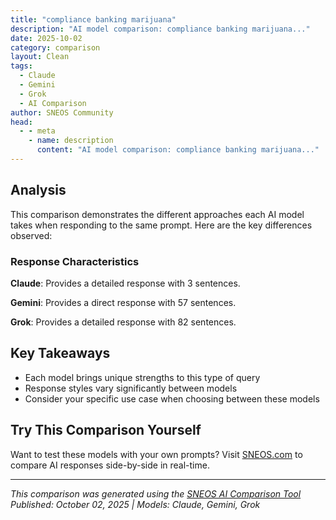 ```yaml
---
title: "compliance banking marijuana"
description: "AI model comparison: compliance banking marijuana..."
date: 2025-10-02
category: comparison
layout: Clean
tags:
  - Claude
  - Gemini
  - Grok
  - AI Comparison
author: SNEOS Community
head:
  - - meta
    - name: description
      content: "AI model comparison: compliance banking marijuana..."
---
```


<ChatComparison
  title="compliance banking marijuana"
  prompt="compliance banking marijuana"
  :responses='{
    "Claude": "Banking compliance for marijuana businesses is complex due to the conflict between state and federal laws. Here are the key considerations:\n\n## Federal vs. State Law Conflict\n- **Federal level**: Marijuana remains federally illegal under the Controlled Substances Act\n- **State level**: Many states have legalized medical and/or recreational marijuana\n- Banks are federally regulated, creating compliance challenges\n\n## Current Banking Guidelines\n\n### FinCEN Guidance (2014)\n- Provides framework for banks serving state-legal marijuana businesses\n- Requires enhanced due diligence and monitoring\n- Mandates specific reporting requirements (SARs - Suspicious Activity Reports)\n\n### SAFE Banking Act\n- Proposed federal legislation to protect banks serving compliant marijuana businesses\n- Has passed the House multiple times but not yet enacted into law\n\n## Compliance Requirements\n\n**Enhanced Due Diligence:**\n- Verify state licensing and compliance\n- Ongoing monitoring of business operations\n- Documentation of compliance efforts\n\n**Reporting Obligations:**\n- File SARs for all marijuana-related activities\n- Three categories: compliant, non-compliant, or criminal activity\n\n**Risk Assessment:**\n- Evaluate state regulatory framework\n- Assess customer compliance history\n- Monitor for federal enforcement priorities\n\n## Current Challenges\n- Limited banking options for marijuana businesses\n- High compliance costs\n- Regulatory uncertainty\n- Cash-heavy operations creating security risks\n\nWould you like me to elaborate on any specific aspect of marijuana banking compliance?",
    "Gemini": "Marijuana banking compliance is a complex and rapidly evolving field. Here\u0027s a breakdown of the key issues:\n\n**The Core Problem: Federal vs. State Laws**\n\n*   **Federal Illegality:** Under U.S. federal law, marijuana remains a Schedule I controlled substance, making its sale, distribution, and possession illegal. This puts banks in a difficult position because they are heavily regulated by federal agencies.\n*   **State Legalization:** Many states have legalized marijuana for medical or recreational use, creating a legal industry within those states.\n*   **Conflict:** This conflict creates a major compliance challenge for banks.  Accepting money from marijuana businesses could be considered money laundering or aiding and abetting a federal crime, potentially leading to severe penalties.\n\n**Key Compliance Challenges for Banks Serving Marijuana Businesses**\n\n1.  **Due Diligence:** Banks must conduct extensive due diligence on marijuana-related businesses (MRBs) to ensure they are operating legally under state law and not engaging in activities that violate federal law. This includes:\n    *   Verifying state licenses and compliance with state regulations.\n    *   Monitoring the MRB\u0027s operations to ensure they are not selling to minors, diverting product across state lines, or engaging in criminal activity.\n    *   Understanding the MRB\u0027s entire supply chain.\n    *   Regularly updating due diligence information.\n\n2.  **Suspicious Activity Reporting (SARs):** Banks are required to file SARs with the Financial Crimes Enforcement Network (FinCEN) when they suspect illegal activity. FinCEN has issued guidance on how banks should file SARs related to MRBs. The guidance outlines three categories:\n    *   **Marijuana Limited:** Filed when the bank believes the MRB is operating in compliance with state law.\n    *   **Marijuana Priority:** Filed when the bank suspects the MRB is involved in activity that raises red flags or violates federal law.\n    *   **Marijuana Termination:** Filed when the bank decides to terminate its relationship with the MRB.\n\n3.  **Anti-Money Laundering (AML) Compliance:**  Banks must have robust AML programs to detect and prevent money laundering. This includes:\n    *   Customer identification programs (CIP).\n    *   Transaction monitoring systems.\n    *   Employee training.\n    *   Independent testing of the AML program.\n\n4.  **Cash Management:** Because marijuana businesses often face difficulty accessing banking services, they tend to operate largely in cash. This creates security risks and makes it harder for banks to track transactions. Banks that serve MRBs need to develop secure cash management solutions.\n\n5.  **Regulatory Scrutiny:** Banks that serve MRBs can expect increased scrutiny from federal and state regulators.\n\n6.  **Evolving Regulations:** The legal landscape surrounding marijuana is constantly changing. Banks must stay up-to-date on the latest regulations and guidance.\n\n**FinCEN Guidance**\n\n*   FinCEN (Financial Crimes Enforcement Network) issued guidance in 2014 (FIN-2014-G001) to provide clarity for banks considering serving MRBs. This guidance is crucial for understanding the regulatory expectations. It outlined the SAR filing categories and emphasized the need for enhanced due diligence.\n\n**Potential Consequences of Non-Compliance**\n\n*   **Fines and Penalties:** Banks can face significant fines for violating AML laws or other regulations.\n*   **Reputational Damage:** Serving MRBs can be seen as risky, and non-compliance can damage a bank\u0027s reputation.\n*   **Loss of Charter:** In extreme cases, banks can lose their charter and be forced to shut down.\n*   **Criminal Charges:** Bank employees could face criminal charges for aiding and abetting illegal activity.\n\n**Current Status and Future Outlook**\n\n*   **Limited Banking Access:** Despite state legalization, many marijuana businesses still struggle to find banks willing to work with them.\n*   **SAFE Banking Act:** The Secure and Fair Enforcement (SAFE) Banking Act is a proposed bill in the U.S. Congress that would protect banks that provide services to legitimate cannabis businesses from federal penalties.  It has passed the House multiple times but has faced challenges in the Senate.  Its passage would significantly improve banking access for MRBs and reduce compliance risks for banks.\n*   **State-Level Solutions:** Some states are exploring state-chartered banks or credit unions specifically designed to serve the cannabis industry.\n*   **Continued Evolution:**  The future of marijuana banking compliance will depend on federal legislation, regulatory changes, and the evolving legal landscape of cannabis.\n\n**In summary, compliance for banking marijuana businesses is difficult, costly, and requires substantial expertise. Banks must carefully weigh the risks and benefits before deciding to serve this industry.** They need robust compliance programs, enhanced due diligence, and a thorough understanding of the regulatory environment. Even with these measures, the risks remain significant due to the conflict between state and federal law.\n\n**Disclaimer:** This information is for general educational purposes only and does not constitute legal or financial advice. Consult with qualified professionals for specific guidance on marijuana banking compliance.\n",
    "Grok": "The topic of compliance in banking with respect to marijuana-related businesses (MRBs) is complex and heavily influenced by the legal and regulatory landscape, which varies by country and, in the United States, by state. Below, I\u2019ll outline the key considerations for banking and compliance in relation to marijuana businesses, focusing primarily on the U.S. context since it\u2019s one of the most challenging and frequently discussed environments.\n\n---\n\n### **Background: Legal Conflict in the U.S.**\n- **Federal Law**: Marijuana remains a Schedule I controlled substance under the U.S. Controlled Substances Act (CSA), meaning it is federally illegal to manufacture, distribute, or possess marijuana.\n- **State Laws**: As of 2023, many states (e.g., Colorado, California, Oregon) have legalized marijuana for medical and/or recreational use. However, this does not override federal law, creating a conflict.\n- **Banking Challenges**: Due to federal illegality, many banks and financial institutions are hesitant to provide services to MRBs out of fear of violating federal laws, such as the Bank Secrecy Act (BSA) or anti-money laundering (AML) regulations.\n\n---\n\n### **Key Compliance Issues for Banks Serving Marijuana Businesses**\nBanks that choose to serve MRBs must navigate a complex web of regulations and risks. Here are the main considerations:\n\n1. **Bank Secrecy Act (BSA) and Anti-Money Laundering (AML) Compliance**:\n   - Banks are required to file Suspicious Activity Reports (SARs) for transactions that may involve illegal activity, including marijuana-related transactions.\n   - The Financial Crimes Enforcement Network (FinCEN), a bureau of the U.S. Department of the Treasury, issued guidance in 2014 (known as the \u0022FinCEN Guidance\u0022) to help banks manage risks when working with MRBs. This guidance outlines due diligence and reporting requirements:\n     - **Marijuana Limited SARs**: For MRBs that are compliant with state laws and do not raise red flags, banks file these SARs to report transactions without indicating suspicion of illegal activity.\n     - **Marijuana Priority SARs**: If there are indications of fraud, diversion of funds, or other suspicious activities, banks must file a priority SAR.\n     - **Marijuana Termination SARs**: If a bank decides to terminate a relationship with an MRB due to compliance concerns, it must file a termination SAR.\n   - Banks must implement robust AML programs, including Know Your Customer (KYC) protocols, to monitor MRB accounts and ensure they are not facilitating illegal activities.\n\n2. **Risk Management**:\n   - **Legal Risk**: Providing banking services to MRBs could expose banks to federal penalties, including fines or loss of their charter, even if the MRB is state-legal.\n   - **Reputational Risk**: Some banks avoid MRBs due to the stigma associated with the industry or concerns about alienating other customers.\n   - **Operational Risk**: The additional compliance burden (e.g., filing SARs, enhanced due diligence) increases costs and resource allocation for banks.\n\n3. **FinCEN Guidance and Due Diligence**:\n   - Under the 2014 FinCEN Guidance, banks must conduct thorough due diligence on MRBs to ensure they comply with state laws and do not pose a risk of money laundering or other crimes.\n   - Key due diligence steps include:\n     - Verifying that the MRB is licensed and compliant with state regulations.\n     - Reviewing the MRB\u2019s business operations and supply chain.\n     - Monitoring transactions for red flags, such as cash-heavy transactions or discrepancies in reported revenue.\n   - Banks must also assess whether the MRB aligns with the \u0022Cole Memorandum\u0022 priorities (a 2013 Department of Justice memo, since rescinded, but still referenced in FinCEN guidance), which focus on preventing distribution to minors, diversion to illegal markets, and other public safety concerns.\n\n4. **Limited Federal Protections**:\n   - There is no federal safe harbor for banks serving MRBs. Even with FinCEN guidance, banks operate in a legally gray area.\n   - Legislative proposals like the SAFE Banking Act (Secure and Fair Enforcement Banking Act) have been introduced in Congress to provide protections for financial institutions serving state-legal MRBs. If passed, this act would prevent federal banking regulators from penalizing banks for working with MRBs and allow access to federal payment systems. However, as of 2023, it has not been enacted into law.\n\n---\n\n### **Challenges for Marijuana Businesses in Accessing Banking Services**\nDue to the risks outlined above, many banks refuse to serve MRBs, creating significant challenges for these businesses:\n- **Cash-Only Operations**: Without access to banking services, many MRBs operate on a cash-only basis, which increases the risk of theft, fraud, and money laundering.\n- **Limited Financial Services**: Even when banks do provide services, they may limit offerings (e.g., no loans or credit lines) or charge high fees to offset compliance costs.\n- **Alternative Banking Solutions**: Some MRBs turn to credit unions, fintech companies, or state-chartered banks, which may be more willing to take on the risk, but these options are not universally available.\n\n---\n\n### **State-Level Efforts to Support Banking for MRBs**\nSome states have taken steps to address the banking challenges faced by MRBs:\n- **Public Banking Initiatives**: States like California and New York have explored or established public banks or special-purpose financial institutions to serve MRBs.\n- **State Guidance**: Certain states provide guidelines or assurances to financial institutions to encourage banking services for MRBs, though these do not eliminate federal risks.\n\n---\n\n### **International Perspective**\nOutside the U.S., the banking landscape for marijuana businesses depends on national laws:\n- **Canada**: Marijuana is federally legal for recreational and medical use (since 2018), so banks can serve cannabis businesses without the federal-state conflict seen in the U.S. However, AML and KYC compliance remains critical.\n- **Europe**: In countries like the Netherlands, where marijuana is tolerated or partially legalized, banking services are generally available but still subject to strict AML regulations.\n- **Developing Markets**: In regions where marijuana remains illegal, banks typically avoid serving MRBs to comply with local laws.\n\n---\n\n### **Best Practices for Banks Considering MRB Clients**\nFor banks willing to take on the risk of serving MRBs, the following best practices can help ensure compliance:\n1. Develop a comprehensive MRB policy outlining risk tolerance and due diligence procedures.\n2. Train staff on FinCEN guidance and state-specific marijuana laws.\n3. Implement enhanced monitoring systems for MRB accounts to detect suspicious activity.\n4. Maintain detailed records of due diligence and SAR filings to demonstrate compliance in case of regulatory scrutiny.\n5. Partner with legal and compliance experts to navigate the evolving regulatory landscape.\n\n---\n\n### **Future Outlook**\nThe future of banking for marijuana businesses depends on legislative and regulatory developments:\n- **Federal Legalization**: If marijuana is descheduled or rescheduled at the federal level in the U.S., banks would likely face fewer barriers to serving MRBs.\n- **SAFE Banking Act**: Passage of this legislation could significantly increase access to financial services for MRBs by protecting banks from federal penalties.\n- **State-Level Innovations**: Continued efforts by states to create banking solutions (e.g., public banks) may provide interim relief for MRBs.\n\n---\n\n### **Conclusion**\nCompliance in banking for marijuana-related businesses is a high-risk, high-effort endeavor due to the conflict between federal and state laws in the U.S. and the stringent regulatory requirements for financial institutions. Banks must weigh the potential benefits against legal, reputational, and operational risks while adhering to BSA/AML regulations and FinCEN guidance. For MRBs, the lack of reliable banking access remains a significant hurdle, often forcing cash-only operations. Legislative changes, such as the SAFE Banking Act or federal legalization, could resolve many of these issues, but until then, the industry remains in a state of uncertainty.\n\nIf you have a specific angle or jurisdiction in mind (e.g., a particular state or country), let me know, and I can dive deeper!"
  }'
  published-date="08:46"
/>

## Analysis

This comparison demonstrates the different approaches each AI model takes when responding to the same prompt. Here are the key differences observed:

### Response Characteristics

**Claude**: Provides a detailed response with 3 sentences. 

**Gemini**: Provides a direct response with 57 sentences. 

**Grok**: Provides a detailed response with 82 sentences. 

## Key Takeaways

- Each model brings unique strengths to this type of query
- Response styles vary significantly between models
- Consider your specific use case when choosing between these models

## Try This Comparison Yourself

Want to test these models with your own prompts? Visit [SNEOS.com](https://sneos.com) to compare AI responses side-by-side in real-time.

---

*This comparison was generated using the [SNEOS AI Comparison Tool](https://sneos.com)*
*Published: October 02, 2025 | Models: Claude, Gemini, Grok*
